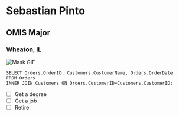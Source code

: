# Sebastian Pinto
## OMIS Major
### Wheaton, IL

![Mask GIF](https://cdn66.picsart.com/191057343000202.gif?to=min&r=1024)

```
SELECT Orders.OrderID, Customers.CustomerName, Orders.OrderDate
FROM Orders
INNER JOIN Customers ON Orders.CustomerID=Customers.CustomerID;
```

- [ ] Get a degree
- [ ] Get a job
- [ ] Retire
